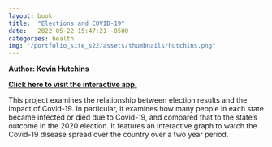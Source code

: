 ```yaml
---
layout: book
title:  "Elections and COVID-19"
date:   2022-05-22 15:47:21 -0500
categories: health
img: "/portfolio_site_s22/assets/thumbnails/hutchins.png"
---
```


<b>Author: Kevin Hutchins</b>

<b><a href="https://data-viz.it.wisc.edu/content/77b68901-5a10-4d72-a4c0-7044a0cb9d6c">Click here to visit the interactive app.</a></b>

This project examines the relationship between election results and the impact of
Covid-19. In particular, it examines how many people in each state became infected or died due
to Covid-19, and compared that to the state’s outcome in the 2020 election. It features an
interactive graph to watch the Covid-19 disease spread over the country over a two year period.

[jekyll-docs]: https://jekyllrb.com/docs/home
[jekyll-gh]:   https://github.com/jekyll/jekyll
[jekyll-talk]: https://talk.jekyllrb.com/
